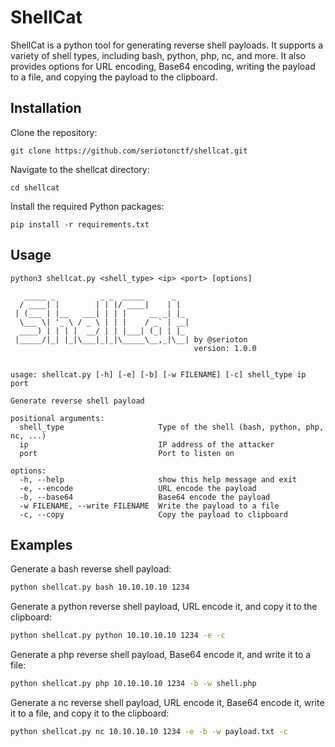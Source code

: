 # ShellCat

ShellCat is a python tool for generating reverse shell payloads. It supports a variety of shell types, including bash, python, php, nc, and more. It also provides options for URL encoding, Base64 encoding, writing the payload to a file, and copying the payload to the clipboard.

## Installation

Clone the repository:

```
git clone https://github.com/seriotonctf/shellcat.git
```

Navigate to the shellcat directory:

```
cd shellcat
```

Install the required Python packages:

```
pip install -r requirements.txt
```

## Usage

```
python3 shellcat.py <shell_type> <ip> <port> [options]
```

```
   _____ _          _ _  _____      _   
  / ____| |        | | |/ ____|    | |  
 | (___ | |__   ___| | | |     __ _| |_ 
  \___ \| '_ \ / _ \ | | |    / _` | __|
  ____) | | | |  __/ | | |___| (_| | |_ 
 |_____/|_| |_|\___|_|_|\_____\__,_|\__| by @serioton
                                         version: 1.0.0 


usage: shellcat.py [-h] [-e] [-b] [-w FILENAME] [-c] shell_type ip port

Generate reverse shell payload

positional arguments:
  shell_type                     Type of the shell (bash, python, php, nc, ...)
  ip                             IP address of the attacker
  port                           Port to listen on

options:
  -h, --help                     show this help message and exit
  -e, --encode                   URL encode the payload
  -b, --base64                   Base64 encode the payload
  -w FILENAME, --write FILENAME  Write the payload to a file
  -c, --copy                     Copy the payload to clipboard
```

## Examples

Generate a bash reverse shell payload:

```bash
python shellcat.py bash 10.10.10.10 1234
```

Generate a python reverse shell payload, URL encode it, and copy it to the clipboard:

```bash
python shellcat.py python 10.10.10.10 1234 -e -c
```

Generate a php reverse shell payload, Base64 encode it, and write it to a file:

```bash
python shellcat.py php 10.10.10.10 1234 -b -w shell.php
```

Generate a nc reverse shell payload, URL encode it, Base64 encode it, write it to a file, and copy it to the clipboard:

```bash
python shellcat.py nc 10.10.10.10 1234 -e -b -w payload.txt -c
```
